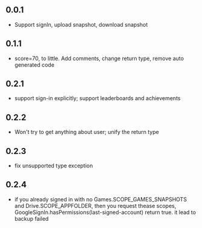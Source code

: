 ## 0.0.1

* Support signIn, upload snapshot, download snapshot

## 0.1.1

* score=70, to little. Add comments, change return type, remove auto generated code

## 0.2.1

* support sign-in explicitly; support leaderboards and achievements

## 0.2.2

* Won't try to get anything about user; unify the return type

## 0.2.3

* fix unsupported type exception

## 0.2.4

* if you already signed in with no Games.SCOPE_GAMES_SNAPSHOTS and Drive.SCOPE_APPFOLDER, then you request thease scopes, GoogleSignIn.hasPermissions(last-signed-account) return true. it lead to backup failed